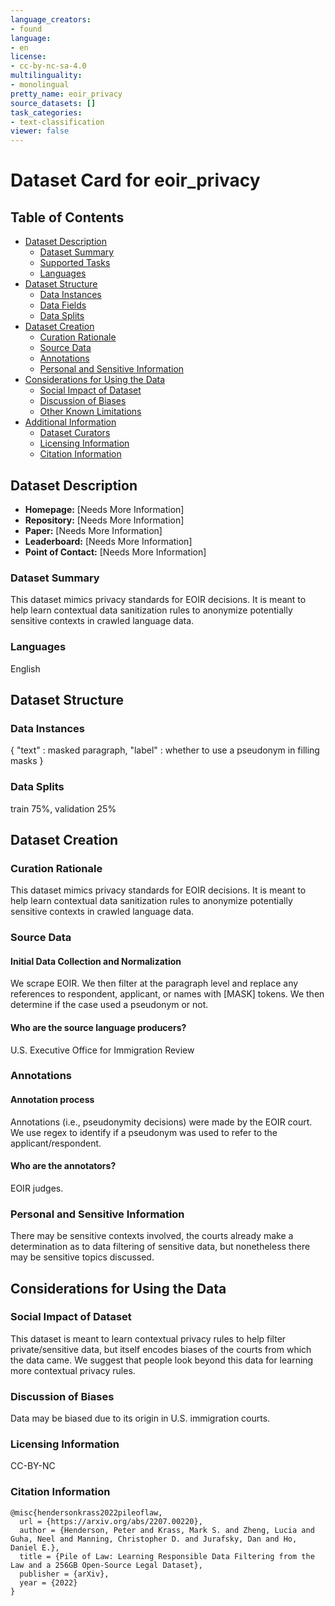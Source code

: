```yaml
---
language_creators:
- found
language:
- en
license:
- cc-by-nc-sa-4.0
multilinguality:
- monolingual
pretty_name: eoir_privacy
source_datasets: []
task_categories:
- text-classification
viewer: false
---
```

# Dataset Card for eoir_privacy

## Table of Contents
- [Dataset Description](#dataset-description)
  - [Dataset Summary](#dataset-summary)
  - [Supported Tasks](#supported-tasks-and-leaderboards)
  - [Languages](#languages)
- [Dataset Structure](#dataset-structure)
  - [Data Instances](#data-instances)
  - [Data Fields](#data-instances)
  - [Data Splits](#data-instances)
- [Dataset Creation](#dataset-creation)
  - [Curation Rationale](#curation-rationale)
  - [Source Data](#source-data)
  - [Annotations](#annotations)
  - [Personal and Sensitive Information](#personal-and-sensitive-information)
- [Considerations for Using the Data](#considerations-for-using-the-data)
  - [Social Impact of Dataset](#social-impact-of-dataset)
  - [Discussion of Biases](#discussion-of-biases)
  - [Other Known Limitations](#other-known-limitations)
- [Additional Information](#additional-information)
  - [Dataset Curators](#dataset-curators)
  - [Licensing Information](#licensing-information)
  - [Citation Information](#citation-information)

## Dataset Description

- **Homepage:** [Needs More Information]
- **Repository:** [Needs More Information]
- **Paper:** [Needs More Information]
- **Leaderboard:** [Needs More Information]
- **Point of Contact:** [Needs More Information]

### Dataset Summary

This dataset mimics privacy standards for EOIR decisions. It is meant to help learn contextual data sanitization rules to anonymize potentially sensitive contexts in crawled language data.

### Languages

English

## Dataset Structure

### Data Instances

{
  "text" : masked paragraph, 
  "label" : whether to use a pseudonym in filling masks
}

### Data Splits

train 75%, validation 25%

## Dataset Creation

### Curation Rationale

This dataset mimics privacy standards for EOIR decisions. It is meant to help learn contextual data sanitization rules to anonymize potentially sensitive contexts in crawled language data.

### Source Data

#### Initial Data Collection and Normalization

We scrape EOIR. We then filter at the paragraph level and replace any references to respondent, applicant, or names with [MASK] tokens. We then determine if the case used a pseudonym or not.

#### Who are the source language producers?

U.S. Executive Office for Immigration Review

### Annotations

#### Annotation process

Annotations (i.e., pseudonymity decisions) were made by the EOIR court. We use regex to identify if a pseudonym was used to refer to the applicant/respondent. 

#### Who are the annotators?

EOIR judges.

### Personal and Sensitive Information

There may be sensitive contexts involved, the courts already make a determination as to data filtering of sensitive data, but nonetheless there may be sensitive topics discussed. 

## Considerations for Using the Data

### Social Impact of Dataset

This dataset is meant to learn contextual privacy rules to help filter private/sensitive data, but itself encodes biases of the courts from which the data came. We suggest that people look beyond this data for learning more contextual privacy rules.

### Discussion of Biases

Data may be biased due to its origin in U.S. immigration courts. 

### Licensing Information

CC-BY-NC

### Citation Information
```
@misc{hendersonkrass2022pileoflaw,
  url = {https://arxiv.org/abs/2207.00220},
  author = {Henderson, Peter and Krass, Mark S. and Zheng, Lucia and Guha, Neel and Manning, Christopher D. and Jurafsky, Dan and Ho, Daniel E.},
  title = {Pile of Law: Learning Responsible Data Filtering from the Law and a 256GB Open-Source Legal Dataset},
  publisher = {arXiv},
  year = {2022}
}

```